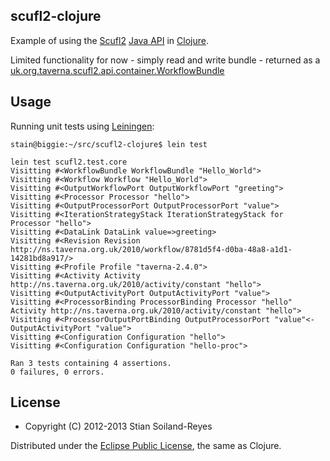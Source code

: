 ## scufl2-clojure

Example of using the [Scufl2](http://www.mygrid.org.uk/dev/wiki/display/developer/SCUFL2) [Java API](https://github.com/mygrid/scufl2/) in [Clojure](http://clojure.org/).

Limited functionality for now - simply read and write bundle - returned as a
[uk.org.taverna.scufl2.api.container.WorkflowBundle](http://mygrid.github.com/scufl2/api/0.12/uk/org/taverna/scuafl2/api/container/WorkflowBundle.html)


## Usage

Running unit tests using [Leiningen](http://leiningen.org/):

	stain@biggie:~/src/scufl2-clojure$ lein test

	lein test scufl2.test.core
	Visitting #<WorkflowBundle WorkflowBundle "Hello_World">
	Visitting #<Workflow Workflow "Hello_World">
	Visitting #<OutputWorkflowPort OutputWorkflowPort "greeting">
	Visitting #<Processor Processor "hello">
	Visitting #<OutputProcessorPort OutputProcessorPort "value">
	Visitting #<IterationStrategyStack IterationStrategyStack for Processor "hello">
	Visitting #<DataLink DataLink value=>greeting>
	Visitting #<Revision Revision http://ns.taverna.org.uk/2010/workflow/8781d5f4-d0ba-48a8-a1d1-14281bd8a917/>
	Visitting #<Profile Profile "taverna-2.4.0">
	Visitting #<Activity Activity http://ns.taverna.org.uk/2010/activity/constant "hello">
	Visitting #<OutputActivityPort OutputActivityPort "value">
	Visitting #<ProcessorBinding ProcessorBinding Processor "hello" Activity http://ns.taverna.org.uk/2010/activity/constant "hello">
	Visitting #<ProcessorOutputPortBinding OutputProcessorPort "value"<-OutputActivityPort "value">
	Visitting #<Configuration Configuration "hello">
	Visitting #<Configuration Configuration "hello-proc">

	Ran 3 tests containing 4 assertions.
	0 failures, 0 errors.


## License

* Copyright (C) 2012-2013 Stian Soiland-Reyes

Distributed under the [Eclipse Public License](http://www.eclipse.org/legal/epl-v10.html), the same as Clojure.
